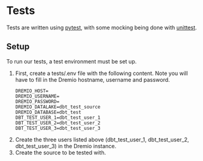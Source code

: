 # Tests

Tests are written using [pytest](https://docs.pytest.org/), with some mocking being done with [unittest](https://docs.python.org/3/library/unittest.mock.html).

## Setup

To run our tests, a test environment must be set up.

1. First, create a tests/.env file with the following content. Note you will have to fill in the Dremio hostname, username and password.
    ```
    DREMIO_HOST=
    DREMIO_USERNAME=
    DREMIO_PASSWORD=
    DREMIO_DATALAKE=dbt_test_source
    DREMIO_DATABASE=dbt_test
    DBT_TEST_USER_1=dbt_test_user_1
    DBT_TEST_USER_2=dbt_test_user_2
    DBT_TEST_USER_3=dbt_test_user_3
    ```
1. Create the three users listed above (dbt_test_user_1, dbt_test_user_2, dbt_test_user_3) in the Dremio instance.
1. Create the source to be tested with.
